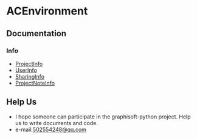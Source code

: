 # ACEnvironment

## Documentation

### Info

* [ProjectInfo](./docs/PyAPI_ProjectInfo.md)
* [UserInfo](./docs/PyAPI_UserInfo.md)
* [SharingInfo](./docs/PyAPI_SharingInfo.md)
* [ProjectNoteInfo](./docs/PyAPI_ProjectNoteInfo.md)

## Help Us

* I hope someone can participate in the graphisoft-python project. Help us to write documents and code.
* e-mail:502554248@qq.com